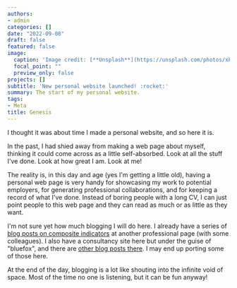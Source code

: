 ```yaml
---
authors:
- admin
categories: []
date: "2022-09-08"
draft: false
featured: false
image:
  caption: 'Image credit: [**Unsplash**](https://unsplash.com/photos/xP_AGmeEa6s)'
  focal_point: ""
  preview_only: false
projects: []
subtitle: 'New personal website launched! :rocket:'
summary: The start of my personal website.
tags:
- Meta
title: Genesis
---
```


I thought it was about time I made a personal website, and so here it is.

In the past, I had shied away from making a web page about myself, thinking it could come across as a little self-absorbed. Look at all the stuff I've done. Look at how great I am. Look at me!

The reality is, in this day and age (yes I'm getting a little old), having a personal web page is very handy for showcasing my work to potential employers, for generating professional collaborations, and for keeping a record of what I've done. Instead of boring people with a long CV, I can just point people to this web page and they can read as much or as little as they want.

I'm not sure yet how much blogging I will do here. I already have a series of [blog posts on composite indicators](https://compositeindicators.com/blog/) at another professional page (with some colleagues). I also have a consultancy site here but under the guise of "bluefox", and there are [other blog posts there](https://www.bluefoxdata.eu/blog/). I may end up porting some of those here.

At the end of the day, blogging is a lot like shouting into the infinite void of space. Most of the time no one is listening, but it can be fun anyway!
